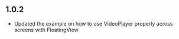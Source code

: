 ## 1.0.2

* Updated the example on how to use VideoPlayer properly across screens with FloatingView
